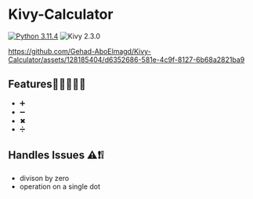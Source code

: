 # Kivy-Calculator
[![Python 3.11.4](https://img.shields.io/badge/Python-3.11.4-blue)](https://www.python.org/downloads/release/python-3114/)   ![Kivy 2.3.0](https://img.shields.io/badge/Kivy-2.3.0-blue)

https://github.com/Gehad-AboElmagd/Kivy-Calculator/assets/128185404/d6352686-581e-4c9f-8127-6b68a2821ba9

## Features🕵🏻‍♂️✨✨
- ➕
- ➖
- ✖ 
- ➗

## Handles Issues ⚠❗❕
- divison by zero
- operation on a single dot
